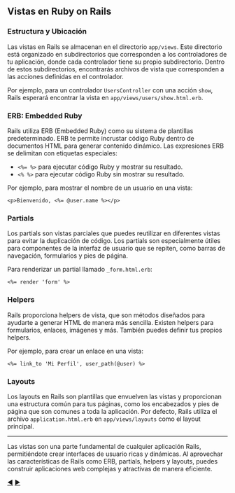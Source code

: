 ## Vistas en Ruby on Rails

### Estructura y Ubicación

Las vistas en Rails se almacenan en el directorio `app/views`. Este directorio está organizado en subdirectorios que corresponden a los controladores de tu aplicación, donde cada controlador tiene su propio subdirectorio. Dentro de estos subdirectorios, encontrarás archivos de vista que corresponden a las acciones definidas en el controlador.

Por ejemplo, para un controlador `UsersController` con una acción `show`, Rails esperará encontrar la vista en `app/views/users/show.html.erb`.

### ERB: Embedded Ruby

Rails utiliza ERB (Embedded Ruby) como su sistema de plantillas predeterminado. ERB te permite incrustar código Ruby dentro de documentos HTML para generar contenido dinámico. Las expresiones ERB se delimitan con etiquetas especiales:

- `<%= %>` para ejecutar código Ruby y mostrar su resultado.
- `<% %>` para ejecutar código Ruby sin mostrar su resultado.

Por ejemplo, para mostrar el nombre de un usuario en una vista:

```erb
<p>Bienvenido, <%= @user.name %></p>
```

### Partials

Los partials son vistas parciales que puedes reutilizar en diferentes vistas para evitar la duplicación de código. Los partials son especialmente útiles para componentes de la interfaz de usuario que se repiten, como barras de navegación, formularios y pies de página.

Para renderizar un partial llamado `_form.html.erb`:

```erb
<%= render 'form' %>
```

### Helpers

Rails proporciona helpers de vista, que son métodos diseñados para ayudarte a generar HTML de manera más sencilla. Existen helpers para formularios, enlaces, imágenes y más. También puedes definir tus propios helpers.

Por ejemplo, para crear un enlace en una vista:

```erb
<%= link_to 'Mi Perfil', user_path(@user) %>
```

### Layouts

Los layouts en Rails son plantillas que envuelven las vistas y proporcionan una estructura común para tus páginas, como los encabezados y pies de página que son comunes a toda la aplicación. Por defecto, Rails utiliza el archivo `application.html.erb` en `app/views/layouts` como el layout principal.

---

Las vistas son una parte fundamental de cualquier aplicación Rails, permitiéndote crear interfaces de usuario ricas y dinámicas. Al aprovechar las características de Rails como ERB, partials, helpers y layouts, puedes construir aplicaciones web complejas y atractivas de manera eficiente.

[:arrow_backward:](23-Modelos.md) [:arrow_forward:](25-Controladores.md)